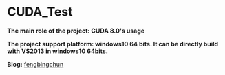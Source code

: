 # CUDA_Test
**The main role of the project: CUDA 8.0's usage**

**The project support platform: windows10 64 bits. It can be directly build with VS2013 in windows10 64bits.**

**Blog:** [fengbingchun](http://blog.csdn.net/fengbingchun/article/category/1531463)